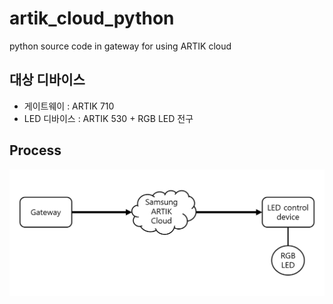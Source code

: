 # artik_cloud_python
python source code in gateway for using ARTIK cloud

## 대상 디바이스
* 게이트웨이 : ARTIK 710
* LED 디바이스 : ARTIK 530 + RGB LED 전구

## Process
<p align="center">
  <img src="process.PNG">
</p>


